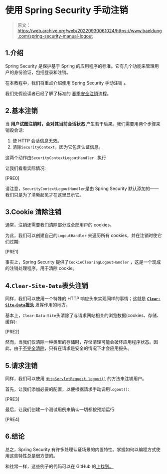 # 使用 Spring Security 手动注销

> 原文：<https://web.archive.org/web/20220930061024/https://www.baeldung.com/spring-security-manual-logout>

## 1.介绍

Spring Security 是保护基于 Spring 的应用程序的标准。它有几个功能来管理用户的身份验证，包括登录和注销。

在本教程中，我们将重点介绍使用 Spring Security 手动注销 **。**

我们先假设读者已经了解了标准的 [春季安全注销](/web/20220630140457/https://www.baeldung.com/spring-security-logout)流程。

## 2.基本注销

当 **用户试图注销时，会对其当前会话状态** 产生若干后果。我们需要用两个步骤来销毁会话:

1.  使 HTTP 会话信息无效。
2.  清除`SecurityContext`，因为它包含认证信息。

这两个动作由`SecurityContextLogoutHandler.` 执行

让我们看看实际情况:

[PRE0]

请注意，`SecurityContextLogoutHandler`是由 Spring Security 默认添加的——我们只是为了清晰起见才在这里显示它。

## 3.Cookie 清除注销

通常，注销还需要我们清除部分或全部用户的 cookies。

为此，我们可以创建自己的`LogoutHandler` 来遍历所有 cookies，并在注销时使它们过期:

[PRE1]

事实上，Spring Security 提供了`CookieClearingLogoutHandler` ，这是一个现成的注销处理程序，用于清除 cookie。

## 4.`Clear-Site-Data`表头注销

同样，我们可以使用一个特殊的 HTTP 响应头来实现同样的事情；这就是 [**`Clear-Site-Data`报头**](/web/20220630140457/https://www.baeldung.com/spring-security-clear-site-data-header) 发挥作用的地方。

基本上，`Clear-Data-Site`头清除了与请求网站相关的浏览数据(cookies、存储、缓存):

[PRE2]

然而，当我们仅清除一种类型的存储时，存储清理可能会破坏应用程序状态。因此，由于[不完全清除](https://web.archive.org/web/20220630140457/https://w3c.github.io/webappsec-clear-site-data/#incomplete)，只有在请求是安全的情况下才会应用报头。

## 5.请求注销

同样，我们可以使用 [`HttpServletRequest.logout()`](https://web.archive.org/web/20220630140457/https://docs.spring.io/spring-security/site/docs/current/reference/html5/#servletapi-logout) 的方法来注销用户。

首先，让我们添加必要的配置，以便根据请求手动调用`logout()`:

[PRE3]

最后，让我们创建一个测试用例来确认一切都按预期运行:

[PRE4]

## 6.结论

总之，Spring Security 有许多处理认证场景的内置特性。掌握如何以编程方式使用这些特性总是很方便的。

和往常一样，这些例子的代码可以在 GitHub 的[上找到。](https://web.archive.org/web/20220630140457/https://github.com/eugenp/tutorials/tree/master/spring-security-modules/spring-5-security)
